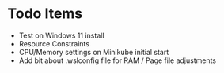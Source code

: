 # Todo Items

* Test on Windows 11 install
* Resource Constraints
* CPU/Memory settings on Minikube initial start
* Add bit about .wslconfig file for RAM / Page file adjustments